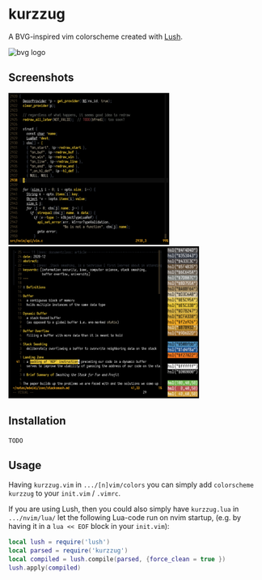 # kurzzug

A BVG-inspired vim colorscheme created with [Lush](https://github.com/rktjmp/lush.nvim).

<img src="https://upload.wikimedia.org/wikipedia/commons/thumb/d/d4/Bvg-logo.svg/1024px-Bvg-logo.svg.png" alt="bvg logo" width="50px">

## Screenshots

<img src="img/c.png" alt="C Highlighting Demo (TS on)" height="300px"><img src="img/md.png" alt="Markdown Highlighting Demo (using vim-pandoc-syntax)" height="300px"><img src="img/palette.png" alt="Palette Preview" height="300px">

## Installation

```
TODO
```

## Usage

Having `kurzzug.vim` in `.../[n]vim/colors` you can simply add `colorscheme
kurzzug` to your `init.vim` / `.vimrc`.

If you are using Lush, then you could also simply have `kurzzug.lua` in
`.../nvim/lua/` let the following Lua-code run on nvim startup,
(e.g. by having it in a `lua << EOF` block in your `init.vim`):

```lua
local lush = require('lush')
local parsed = require('kurzzug')
local compiled = lush.compile(parsed, {force_clean = true })
lush.apply(compiled)
```
